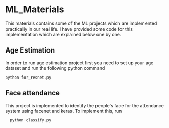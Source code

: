 # ML_Materials

This materials contains some of the ML projects which are implemented practically in our real life. I have provided some code for this implementation which are explained below one by one.

## Age Estimation
In order to run age estimation project first you need to set up your age dataset and run the following python command

    python for_resnet.py
  
## Face attendance
This project is implemented to identify the people's face for the attendance system using facenet and keras. To implement this, run

      python classify.py
